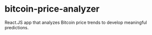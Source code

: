 # bitcoin-price-analyzer
React.JS app that analyzes Bitcoin price trends to develop meaningful predictions.
